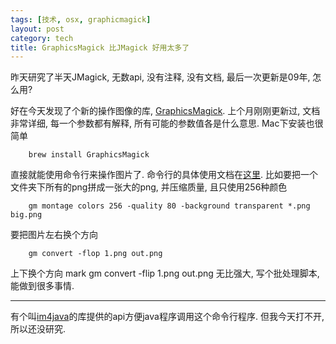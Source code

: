 ```yaml
---
tags: [技术, osx, graphicmagick]
layout: post
category: tech
title: GraphicsMagick 比JMagick 好用太多了
---
```


昨天研究了半天JMagick, 无数api, 没有注释, 没有文档, 最后一次更新是09年, 怎么用?

好在今天发现了个新的操作图像的库, [GraphicsMagick](http://www.graphicsmagick.org/). 上个月刚刚更新过, 文档非常详细, 每一个参数都有解释, 所有可能的参数值各是什么意思. Mac下安装也很简单

        brew install GraphicsMagick

直接就能使用命令行来操作图片了. 命令行的具体使用文档在[这里](http://www.graphicsmagick.org/utilities.html). 比如要把一个文件夹下所有的png拼成一张大的png, 并压缩质量, 且只使用256种颜色

        gm montage colors 256 -quality 80 -background transparent *.png big.png

要把图片左右换个方向

        gm convert -flop 1.png out.png
上下换个方向
mark
        gm convert -flip 1.png out.png
无比强大, 写个批处理脚本, 能做到很多事情.

---

有个叫[im4java](http://im4java.sourceforge.net/)的库提供的api方便java程序调用这个命令行程序. 但我今天打不开, 所以还没研究.
